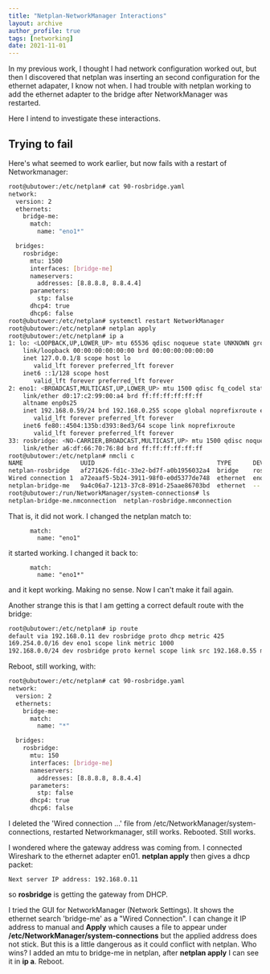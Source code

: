 ```yaml
---
title: "Netplan-NetworkManager Interactions"
layout: archive
author_profile: true
tags: [networking]
date: 2021-11-01
---
```

In my previous work, I thought I had network configuration worked out, but then I discovered that netplan was inserting an second configuration for the ethernet adapater, I know not when. I had trouble with netplan working to add the ethernet adapter to the bridge after NetworkManager was restarted.

Here I intend to investigate these interactions.

## Trying to fail

Here's what seemed to work earlier, but now fails with a restart of Networkmanager:
```bash
root@ubutower:/etc/netplan# cat 90-rosbridge.yaml
network:
  version: 2
  ethernets:
    bridge-me:
      match:
        name: "eno1*"

  bridges:
    rosbridge:
      mtu: 1500
      interfaces: [bridge-me]
      nameservers:
        addresses: [8.8.8.8, 8.8.4.4]
      parameters:
        stp: false
      dhcp4: true
      dhcp6: false
root@ubutower:/etc/netplan# systemctl restart NetworkManager
root@ubutower:/etc/netplan# netplan apply
root@ubutower:/etc/netplan# ip a
1: lo: <LOOPBACK,UP,LOWER_UP> mtu 65536 qdisc noqueue state UNKNOWN group default qlen 1000
    link/loopback 00:00:00:00:00:00 brd 00:00:00:00:00:00
    inet 127.0.0.1/8 scope host lo
       valid_lft forever preferred_lft forever
    inet6 ::1/128 scope host 
       valid_lft forever preferred_lft forever
2: eno1: <BROADCAST,MULTICAST,UP,LOWER_UP> mtu 1500 qdisc fq_codel state UP group default qlen 1000
    link/ether d0:17:c2:99:00:a4 brd ff:ff:ff:ff:ff:ff
    altname enp0s25
    inet 192.168.0.59/24 brd 192.168.0.255 scope global noprefixroute eno1
       valid_lft forever preferred_lft forever
    inet6 fe80::4504:135b:d393:8ed3/64 scope link noprefixroute 
       valid_lft forever preferred_lft forever
33: rosbridge: <NO-CARRIER,BROADCAST,MULTICAST,UP> mtu 1500 qdisc noqueue state DOWN group default qlen 1000
    link/ether a6:df:66:70:76:8d brd ff:ff:ff:ff:ff:ff
root@ubutower:/etc/netplan# nmcli c
NAME                UUID                                  TYPE      DEVICE    
netplan-rosbridge   af271626-fd1c-33e2-bd7f-a0b1956032a4  bridge    rosbridge 
Wired connection 1  a72eaaf5-5b24-3911-98f0-e0d5377de748  ethernet  eno1      
netplan-bridge-me   9a4c06a7-1213-37c8-891d-25aae86703bd  ethernet  --  
root@ubutower:/run/NetworkManager/system-connections# ls
netplan-bridge-me.nmconnection  netplan-rosbridge.nmconnection
```
That is, it did not work. I changed the netplan match to:
```
      match:
        name: "eno1"
```
it started working. I changed it back to:
```
      match:
        name: "eno1*"
```
and it kept working. Making no sense. Now I can't make it fail again.

Another strange this is that I am getting a correct default route with the bridge:
```bash
root@ubutower:/etc/netplan# ip route
default via 192.168.0.11 dev rosbridge proto dhcp metric 425 
169.254.0.0/16 dev eno1 scope link metric 1000 
192.168.0.0/24 dev rosbridge proto kernel scope link src 192.168.0.55 metric 425
```
Reboot, still working, with:
```bash
root@ubutower:/etc/netplan# cat 90-rosbridge.yaml
network:
  version: 2
  ethernets:
    bridge-me:
      match:
        name: "*"

  bridges:
    rosbridge:
      mtu: 150
      interfaces: [bridge-me]
      nameservers:
        addresses: [8.8.8.8, 8.8.4.4]
      parameters:
        stp: false
      dhcp4: true
      dhcp6: false
```
I deleted the 'Wired connection ...' file from /etc/NetworkManager/system-connections, restarted Networkmanager, still works. Rebooted. Still works.

I wondered where the gateway address was coming from. I connected Wireshark to the ethernet adapter en01. **netplan apply** then gives a dhcp packet:
```
Next server IP address: 192.168.0.11
```
so **rosbridge** is getting the gateway from DHCP.

I tried the GUI for NetworkManager (Network Settings). It shows the ethernet search 'bridge-me' as a "Wired Connection". I can change it IP address to manual and **Apply** which causes a file to appear under **/etc/NetworkManager/system-connections** but the applied address does not stick. But this is a little dangerous as it could conflict with netplan. Who wins? I added an mtu to bridge-me in netplan, after **netplan apply** I can see it in **ip a**. Reboot.


